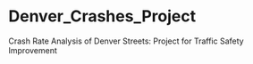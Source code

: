 # Denver_Crashes_Project
Crash Rate Analysis of Denver Streets: Project for Traffic Safety Improvement
